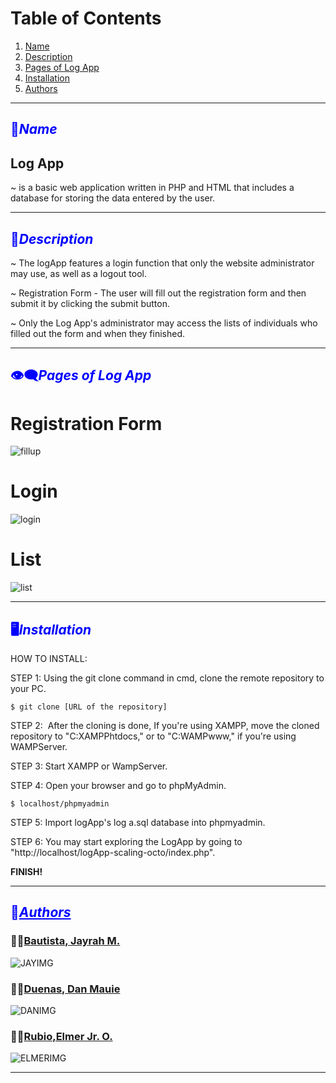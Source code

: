 # Table of Contents
1. [Name](#font-colorblue📃inameifont)
2. [Description](#font-colorblue💁idescriptionifont)
3. [Pages of Log App](#font-colorblue👁️‍🗨️ipages-of-log-appifont)
4. [Installation](#font-colorblue🖥️iinstallationifont)
5. [Authors](#🦹font-colorblueuiauthorsiu)
***

## <font color='blue'>📃<i>Name</i></font>

## Log App
~ is a basic web application written in PHP and HTML that includes a database for storing the data entered by the user.

***

## <font color='blue'>💁<i>Description</i></font>

~ The logApp features a login function that only the website administrator may use, as well as a logout tool. 

~ Registration Form - The user will fill out the registration form and then submit it by clicking the submit button.

~ Only the Log App's administrator may access the lists of individuals who filled out the form and when they finished. 

***

## <font color='blue'>👁️‍🗨️<i>Pages of Log App</i></font>

# Registration Form

![fillup](Images/index.PNG)

# Login

![login](Images/login.PNG)

# List

![list](Images/list.PNG)


***

## <font color='blue'>🖥️<i>Installation</i></font>

HOW TO INSTALL:

STEP 1: Using the git clone command in cmd, clone the remote repository to your PC.
```
$ git clone [URL of the repository]
```
STEP 2:  After the cloning is done, If you're using XAMPP, move the cloned repository to "C:XAMPPhtdocs," or to "C:WAMPwww," if you're using WAMPServer.

STEP 3: Start XAMPP or WampServer.

STEP 4: Open your browser and go to phpMyAdmin.
```
$ localhost/phpmyadmin
```

STEP 5: Import logApp's log a.sql database into phpmyadmin.

STEP 6: You may start exploring the LogApp by going to "http://localhost/logApp-scaling-octo/index.php".

<b>FINISH!</b>
***


## <font color='blue'>🦹<u><i>Authors</i></u></font>

### 👩‍💻[Bautista, Jayrah M. ](https://github.com/JayrahBautista)
![JAYIMG](Images/jayrah.jpg)

### 👨‍💻[Duenas, Dan Mauie ](https://github.com/danmauie)
![DANIMG](Images/dan.jpg)

### 👨‍💻[Rubio,Elmer Jr. O.](https://github.com/elmerrubiojr)
![ELMERIMG](Images/elmer.jpeg)

***